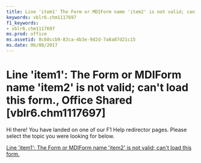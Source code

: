 ```yaml
---
title: Line 'item1' The Form or MDIForm name 'item2' is not valid; can't load this form., Office Shared [vblr6.chm1117697]
keywords: vblr6.chm1117697
f1_keywords:
- vblr6.chm1117697
ms.prod: office
ms.assetid: 8c68ccb9-83ca-4b3e-9d2d-7a8a87d21c15
ms.date: 06/08/2017
---
```



# Line 'item1': The Form or MDIForm name 'item2' is not valid; can't load this form., Office Shared [vblr6.chm1117697]

Hi there! You have landed on one of our F1 Help redirector pages. Please select the topic you were looking for below.

[Line 'item1': The Form or MDIForm name 'item2' is not valid; can't load this form.](http://msdn.microsoft.com/library/9bc3761a-58ff-785b-7382-15ac474ce49c%28Office.15%29.aspx)

